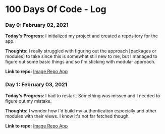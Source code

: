 # 100 Days Of Code - Log

### Day 0: February 02, 2021 

**Today's Progress**: I initialized my project and created a repository for the app.

**Thoughts:** I really struggled with figuring out the approach [packages or modules] to take since this is somewhat still new to me, but I managed to figure out some basic things and so I'm sticking with modular approach.

**Link to repo:** [Image Repo App](https://github.com/Odumz/fotograph.git)

### Day 1: February 03, 2021 

**Today's Progress**: I had to restart. Something was missen and I needed to figure out my mistake.

**Thoughts:** I wonder how I'd build my authentication especially and other modules with their views. I know it's not far fetched though.

**Link to repo:** [Image Repo App](https://github.com/Odumz/fotograph.git)